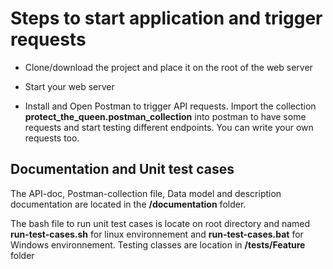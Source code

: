 # Steps to start application and trigger requests

- Clone/download the project and place it on the root of the web server

- Start your web server

- Install and Open Postman to trigger API requests. Import the collection **protect_the_queen.postman_collection** into postman to have some requests and start testing different endpoints. You can write your own requests too.


## Documentation and Unit test cases

The API-doc, Postman-collection file, Data model and description documentation are located in the **/documentation** folder.

The bash file to run unit test cases is locate on root directory and named **run-test-cases.sh** for linux environnement and **run-test-cases.bat** for Windows environnement. Testing classes are location in **/tests/Feature** folder
